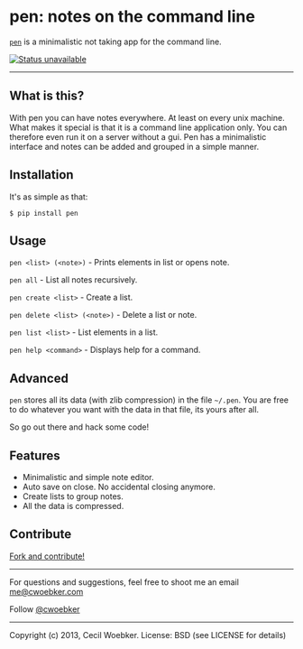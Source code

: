 # pen: notes on the command line

[`pen`](https://github.com/cwoebker/pen) is a minimalistic not taking app for the command line.

[![Status unavailable](https://secure.travis-ci.org/cwoebker/pen.png?branch=master)](http://travis-ci.org/cwoebker/pen)

---

## What is this? ##

With pen you can have notes everywhere. At least on every unix machine.
What makes it special is that it is a command line application only.
You can therefore even run it on a server without a gui.
Pen has a minimalistic interface and notes can be added and grouped in a simple manner.

## Installation

It's as simple as that:

`$ pip install pen`

## Usage

`pen <list> (<note>)` - Prints elements in list or opens note.

`pen all` - List all notes recursively.

`pen create <list>` - Create a list.

`pen delete <list> (<note>)` - Delete a list or note.

`pen list <list>` - List elements in a list.

`pen help <command>` - Displays help for a command.


## Advanced

`pen` stores all its data (with zlib compression) in the file `~/.pen`.
You are free to do whatever you want with the data in that file,
its yours after all.

So go out there and hack some code!

## Features ##

- Minimalistic and simple note editor.
- Auto save on close. No accidental closing anymore.
- Create lists to group notes.
- All the data is compressed.

## Contribute

[Fork and contribute!](http://github.com/cwoebker/pen)

---

For questions and suggestions, feel free to shoot me an email <me@cwoebker.com>

Follow [@cwoebker](http://twitter.com/cwoebker)

---

Copyright (c) 2013, Cecil Woebker.
License: BSD (see LICENSE for details)
